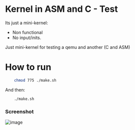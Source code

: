 # Kernel in ASM and C - Test
Its just a mini-kernel:


* Non functional
* No input/inits.


Just mini-kernel for testing a qemu and another (C and ASM)


# How to run
```bash
    chmod 775 ./make.sh
```
And then:
```bash
    ./make.sh
```

### Screenshot
![image](https://github.com/user-attachments/assets/7fd52ca5-03ec-48d7-a2db-ebb5f27637db)
